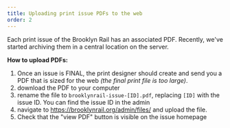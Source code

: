 ```yaml
---
title: Uploading print issue PDFs to the web
order: 2
---
```

Each print issue of the Brooklyn Rail has an associated PDF. Recently, we've started archiving them in a central location on the server.

**How to upload PDFs:**

1. Once an issue is FINAL, the print designer should create and send you a PDF that is sized for the web _(the final print file is too large)_.
1. download the PDF to your computer
1. rename the file to `brooklynrail-issue-[ID].pdf`, replacing `[ID]` with the issue ID. You can find the issue ID in the admin
1. navigate to https://brooklynrail.org/admin/files/ and upload the file.
1. Check that the "view PDF" button is visible on the issue homepage